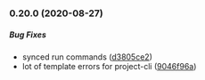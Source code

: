 ### 0.20.0 (2020-08-27)

##### Bug Fixes

*  synced run commands ([d3805ce2](https://github.com/IgorSzyporyn/plop-scaffold/commit/d3805ce21bd15f4485d91dcde4599b829eeaeb76))
*  lot of template errors for project-cli ([9046f96a](https://github.com/IgorSzyporyn/plop-scaffold/commit/9046f96a2424bfe569acb2e9640fbdb198145c78))

